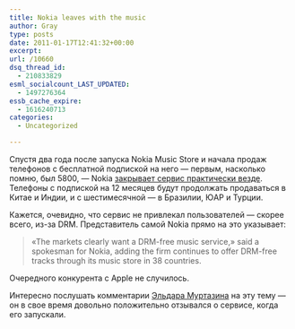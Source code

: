 ```yaml
---
title: Nokia leaves with the music
author: Gray
type: posts
date: 2011-01-17T12:41:32+00:00
excerpt:
url: /10660
dsq_thread_id:
  - 210833829
esml_socialcount_LAST_UPDATED:
  - 1497276364
essb_cache_expire:
  - 1616240713
categories:
  - Uncategorized

---
```








Спустя два года после запуска Nokia Music Store и начала продаж телефонов с бесплатной подпиской на него — первым, насколько помню, был 5800, — Nokia [закрывает сервис практически везде][1]. Телефоны с подпиской на 12 месяцев будут продолжать продаваться в Китае и Индии, и с шестимесячной — в Бразилии, ЮАР и Турции.

Кажется, очевидно, что сервис не привлекал пользователей — скорее всего, из-за DRM. Представитель самой Nokia прямо на это указывает:

> &#171;The markets clearly want a DRM-free music service,&#187; said a spokesman for Nokia, adding the firm continues to offer DRM-free tracks through its music store in 38 countries.

Очередного конкурента с Apple не случилось.

Интересно послушать комментарии [Эльдара Муртазина][2] на эту тему — он в свое время довольно положительно отзывался о сервисе, когда его запускали.

 [1]: http://www.reuters.com/article/idUSTRE70G1YE20110117
 [2]: http://mrmurtazin.com/